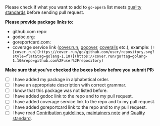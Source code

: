 Please check if what you want to add to `go-opera` list meets [quality standards](https://github.com/Ecosystem-Knowledge/go-ecoterium/blob/master/CONTRIBUTING.md#quality-standard) before sending pull request.

**Please provide package links to:**

- github.com repo:
- godoc.org:
- goreportcard.com:
- coverage service link ([cover.run](https://cover.run/), [gocover](http://gocover.io/), [coveralls](https://coveralls.io/) etc.), example: `[![cover.run](https://cover.run/go/github.com/user/repository.svg?style=flat&tag=golang-1.10)](https://cover.run/go?tag=golang-1.10&repo=github.com%2Fuser%2Frepository)`

**Make sure that you've checked the boxes below before you submit PR:**
- [ ] I have added my package in alphabetical order.
- [ ] I have an appropriate description with correct grammar.
- [ ] I know that this package was not listed before.
- [ ] I have added godoc link to the repo and to my pull request.
- [ ] I have added coverage service link to the repo and to my pull request.
- [ ] I have added goreportcard link to the repo and to my pull request.
- [ ] I have read [Contribution guidelines](https://github.com/Ecosystem-Knowledge/go-ecoterium/blob/master/CONTRIBUTING.md#contribution-guidelines), [maintainers note](https://github.com/Ecosystem-Knowledge/go-ecoterium/blob/master/CONTRIBUTING.md#maintainers) and [Quality standard](https://github.com/Ecosystem-Knowledge/go-ecoterium/blob/master/CONTRIBUTING.md#quality-standard).
